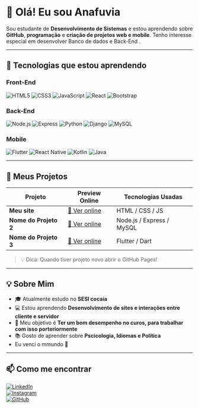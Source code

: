 # 👋 Olá! Eu sou Anafuvia

Sou estudante de **Desenvolvimento de Sistemas** e estou aprendendo sobre **GitHub**, **programação** e **criação de projetos web e mobile**. Tenho interesse especial em desenvolver Banco de dados e Back-End .

---

## 🎯 Tecnologias que estou aprendendo

### Front-End
![HTML5](https://img.shields.io/badge/-HTML5-E34F26?style=flat-square&logo=html5&logoColor=white)
![CSS3](https://img.shields.io/badge/-CSS3-1572B6?style=flat-square&logo=css3)
![JavaScript](https://img.shields.io/badge/-JavaScript-F7DF1E?style=flat-square&logo=javascript&logoColor=black)
![React](https://img.shields.io/badge/-React-61DAFB?style=flat-square&logo=react&logoColor=black)
![Bootstrap](https://img.shields.io/badge/-Bootstrap-7952B3?style=flat-square&logo=bootstrap&logoColor=white)

### Back-End
![Node.js](https://img.shields.io/badge/-Node.js-339933?style=flat-square&logo=node.js&logoColor=white)
![Express](https://img.shields.io/badge/-Express-000000?style=flat-square&logo=express&logoColor=white)
![Python](https://img.shields.io/badge/-Python-3776AB?style=flat-square&logo=python&logoColor=white)
![Django](https://img.shields.io/badge/-Django-092E20?style=flat-square&logo=django&logoColor=white)
![MySQL](https://img.shields.io/badge/-MySQL-4479A1?style=flat-square&logo=mysql&logoColor=white)

### Mobile
![Flutter](https://img.shields.io/badge/-Flutter-02569B?style=flat-square&logo=flutter&logoColor=white)
![React Native](https://img.shields.io/badge/-React_Native-61DAFB?style=flat-square&logo=react&logoColor=black)
![Kotlin](https://img.shields.io/badge/-Kotlin-0095D5?style=flat-square&logo=kotlin&logoColor=white)
![Java](https://img.shields.io/badge/-Java-007396?style=flat-square&logo=java&logoColor=white)

---

## 🚀 Meus Projetos

| Projeto               | Preview Online                        | Tecnologias Usadas        |
|-----------------------|-------------------------------------|--------------------------|
| **Meu site**          | [🔗 Ver online](https://anafuvia.github.io/Meu-SITE-/) | HTML / CSS / JS          |
| **Nome do Projeto 2** | [🔗 Ver online](https://seu-link.com) | Node.js / Express / MySQL|
| **Nome do Projeto 3** | [🔗 Ver online](https://seu-link.com) | Flutter / Dart           |

> 💡 Dica: Quando tiver projeto novo abrir o GitHub Pages!

---

## 💡 Sobre Mim

- 🎓 Atualmente estudo no **SESI cocaia**
- 💻 Estou aprendendo **Desenvolvimento de sites e interações entre cliente e servidor**
- 🎯 Meu objetivo é **Ter um bom desempenho no curos, para trabalhar com isso porteriormente**
- 📚 Gosto de aprender sobre **Pscicologia, Idiomas e Política**
- Eu venci o mmundo 🌟

---

## 📫 Como me encontrar

[![LinkedIn](https://img.shields.io/badge/-LinkedIn-blue?style=flat-square&logo=linkedin&logoColor=white)](https://linkedin.com/AnaJuliaLimadosSantos)  
[![Instagram](https://img.shields.io/badge/-Instagram-E4405F?style=flat-square&logo=instagram&logoColor=white)](https://instagram.com/_anaju.ls)  
[![GitHub](https://img.shields.io/badge/-GitHub-181717?style=flat-square&logo=github&logoColor=white)](https://github.com/anafuvia)
